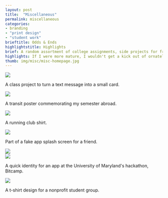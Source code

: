 ```yaml
---
layout: post
title:  "Miscellaneous"
permalink: miscellaneous
categories:
- branding
- "print design"
- "student work"
brieftitle: Odds & Ends
highlightstitle: Highlights
brief: A random assortment of college assignments, side projects for friends and hackathon hacks from back in the day.
highlights: If I were more mature, I wouldn't get a kick out of ornately typesetting a curse word in a class project. But I'm not. Shit.
thumb: img/misc/misc-homepage.jpg
---
```


<div class="margin-bottom-bump">
  <div class="border"><img src="/img/misc/text-message.png"></div>
  <p class="caption">A class project to turn a text message into a small card.</p>
</div>

<div class="margin-bottom-bump">
  <div class="border"><img src="/img/misc/transit.png"></div>
  <p class="caption">A transit poster commemorating my semester abroad.</p>
</div>

<div class="margin-bottom-bump">
  <div class="border"><img src="/img/misc/runningclub.png"></div>
  <p class="caption">A running club shirt.</p>
</div>

<div class="margin-bottom-bump">
  <div class="border"><img src="/img/misc/spacebnb.png"></div>
  <p class="caption">Part of a fake app splash screen for a friend.</p>
</div>

<div class="margin-bottom-bump">
  <div class="flexbox border">
    <div class="half-img">
      <img class="image-margin-bottom-bump-mobile" src="/img/misc/dispatch1.png">
    </div>
    <div class="half-img">
      <img src="/img/misc/dispatch2.png">
    </div>
  </div>
  <p class="caption">A quick identity for an app at the University of Maryland's hackathon, Bitcamp.</p>
</div>

<div class="flush--bottom">
  <div class="border">
    <img src="/img/misc/gei.png">
  </div>
  <p class="caption flush--bottom">A t-shirt design for a nonprofit student group.</p>
</div>
